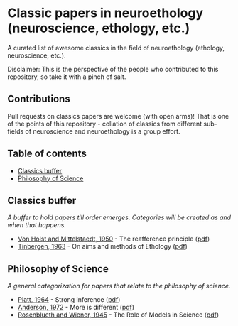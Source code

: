# Classic papers in neuroethology (neuroscience, ethology, etc.)

A curated list of awesome classics in the field of neuroethology (ethology, neuroscience, etc.).

Disclaimer: This is the perspective of the people who contributed to this repository, so take it with a pinch of salt.

## Contributions
Pull requests on classics papers are welcome (with open arms)! That is one of the points of this repository - collation of classics from different sub-fields of neuroscience and neuroethology is a group effort.

## Table of contents
<!-- TOC -->
  - [Classics buffer](#classics-buffer)
  - [Philosophy of Science](#philosophy-of-science)
<!-- /TOC -->

## Classics buffer
_A buffer to hold papers till order emerges. Categories will be created as and when that happens._
- [Von Holst and Mittelstaedt, 1950](https://doi.org/10.1007/BF00622503) - The reafference principle ([pdf](https://courses.cit.cornell.edu/bionb4240/Documents/Holst_Mittelsteadt_1950_English.pdf))
- [Tinbergen, 1963](https://doi.org/10.1111/j.1439-0310.1963.tb01161.x) - On aims and methods of Ethology ([pdf](http://www.esf.edu/efb/faculty/documents/tinbergen1963onethology.pdf))

## Philosophy of Science
_A general categorization for papers that relate to the philosophy of science._
- [Platt, 1964](https://www.jstor.org/stable/1714268) - Strong inference ([pdf](http://houdekpetr.cz/!data/papers/Platt%201964.pdf))
- [Anderson, 1972](https://www.jstor.org/stable/1734697 ) - More is different ([pdf](https://www.tkm.kit.edu/downloads/TKM1_2011_more_is_different_PWA.pdf))
- [Rosenblueth and Wiener, 1945](https://www.jstor.org/stable/184253) - The Role of Models in Science ([pdf](https://nemenmanlab.org/~ilya/images/9/99/Rosenblueth-wiener-1945.pdf))
